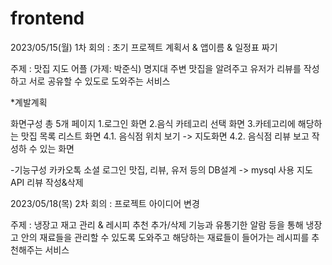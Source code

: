 # frontend
2023/05/15(월) 1차 회의 : 초기 프로젝트 계획서 & 앱이름 & 일정표 짜기

주제 : 맛집 지도 어플 (가제: 박준식)
명지대 주변 맛집을 알려주고 유저가 리뷰를 작성하고 서로 공유할 수 있도로 도와주는 서비스

*계발계획

화면구성 총 5개 페이지
1.로그인 화면
2.음식 카테고리 선택 화면
3.카테고리에 해당하는 맛집 목록 리스트 화면 
4.1. 음식점 위치 보기 -> 지도화면 
4.2. 음식점 리뷰 보고 작성하 수 있는 화면

-기능구성
카카오톡 소셜 로그인
맛집, 리뷰, 유저 등의 DB설계 -> mysql 사용
지도 API
리뷰 작성&삭제

2023/05/18(목) 2차 회의 : 프로젝트 아이디어 변경

주제 : 냉장고 재고 관리 & 레시피 추천
추가/삭제 기능과 유통기한 알람 등을 통해 냉장고 안의 재료들을 관리할 수 있도록 도와주고 해당하는 재료들이 들어가는 레시피를 추천해주는 서비스

